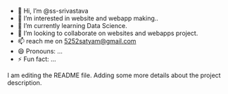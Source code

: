 - 👋 Hi, I’m @ss-srivastava
- 👀 I’m interested in website and webapp making..
- 🌱 I’m currently learning Data Science.
- 💞️ I’m looking to collaborate on websites and webapps project.
- 📫 reach me on 5252satyam@gmail.com
- 😄 Pronouns: ...
- ⚡ Fun fact: ...

<!---
ss-srivastava/ss-srivastava is a ✨ special ✨ repository because its `README.md` (this file) appears on your GitHub profile.
You can click the Preview link to take a look at your changes.
--->
I am editing the README file. Adding some more details about the project description.
